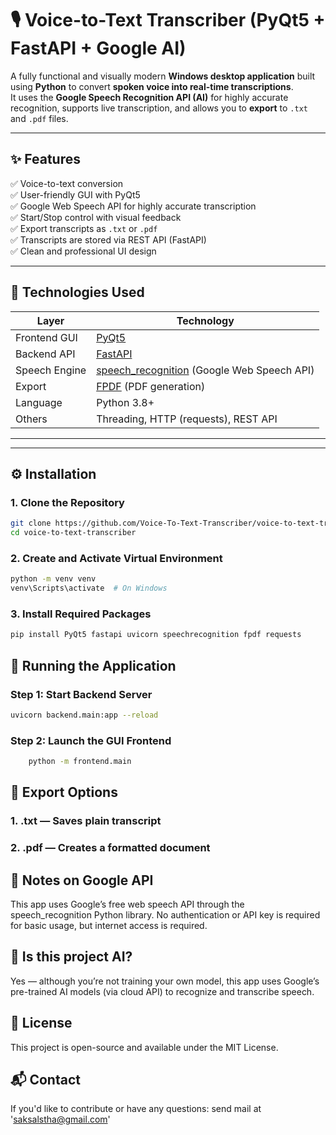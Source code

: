 # 🎙️ Voice-to-Text Transcriber (PyQt5 + FastAPI + Google AI)

A fully functional and visually modern **Windows desktop application** built using **Python** to convert **spoken voice into real-time transcriptions**.  
It uses the **Google Speech Recognition API (AI)** for highly accurate recognition, supports live transcription, and allows you to **export** to `.txt` and `.pdf` files.

---

## ✨ Features

✅ Voice-to-text conversion  
✅ User-friendly GUI with PyQt5  
✅ Google Web Speech API for highly accurate transcription  
✅ Start/Stop control with visual feedback  
✅ Export transcripts as `.txt` or `.pdf`  
✅ Transcripts are stored via REST API (FastAPI)  
✅ Clean and professional UI design  

---

## 🧠 Technologies Used

| Layer         | Technology                          |
|---------------|--------------------------------------|
| Frontend GUI  | [PyQt5](https://riverbankcomputing.com/software/pyqt/intro) |
| Backend API   | [FastAPI](https://fastapi.tiangolo.com/) |
| Speech Engine | [speech_recognition](https://pypi.org/project/SpeechRecognition/) (Google Web Speech API) |
| Export        | [FPDF](https://pyfpdf.github.io/) (PDF generation) |
| Language      | Python 3.8+ |
| Others        | Threading, HTTP (requests), REST API |

---


---

## ⚙️ Installation

### 1. Clone the Repository

```bash
git clone https://github.com/Voice-To-Text-Transcriber/voice-to-text-transcriber.git
cd voice-to-text-transcriber
```

### 2. Create and Activate Virtual Environment

```bash
python -m venv venv
venv\Scripts\activate  # On Windows
```

### 3. Install Required Packages

```bash
pip install PyQt5 fastapi uvicorn speechrecognition fpdf requests
```

## 🚀 Running the Application

### Step 1: Start Backend Server

```bash
uvicorn backend.main:app --reload
```

### Step 2: Launch the GUI Frontend

```bash
	python -m frontend.main
```


## 💾 Export Options

### 1. .txt — Saves plain transcript
### 2. .pdf — Creates a formatted document


## 🔐 Notes on Google API
This app uses Google’s free web speech API through the speech_recognition Python library.
No authentication or API key is required for basic usage, but internet access is required.

## 🧠 Is this project AI?
Yes — although you’re not training your own model, this app uses Google’s pre-trained AI models (via cloud API) to recognize and transcribe speech.

## 📄 License
This project is open-source and available under the MIT License.

## 📬 Contact
If you'd like to contribute or have any questions: send mail at 'saksalstha@gmail.com'

